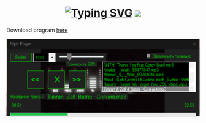 <h1 align="center"><a href="https://git.io/typing-svg"><img src="https://readme-typing-svg.herokuapp.com?font=Fira+Code&pause=1000&random=false&width=435&lines=Hi+there%2C+I'm+Ishhit+%F0%9F%87%B0%F0%9F%87%BF" alt="Typing SVG" /></a>
<img src="https://github.com/blackcater/blackcater/raw/main/images/Hi.gif" height="32"/></h1>
<p>Download program <a href="https://github.com/clyde-dot/Mp3Player/blob/main/PlayerMp3/bin/Release/PlayerMp3.exe" target="_blank">here</a></p>
<img src="/ScreenshotProgram.png"/>
